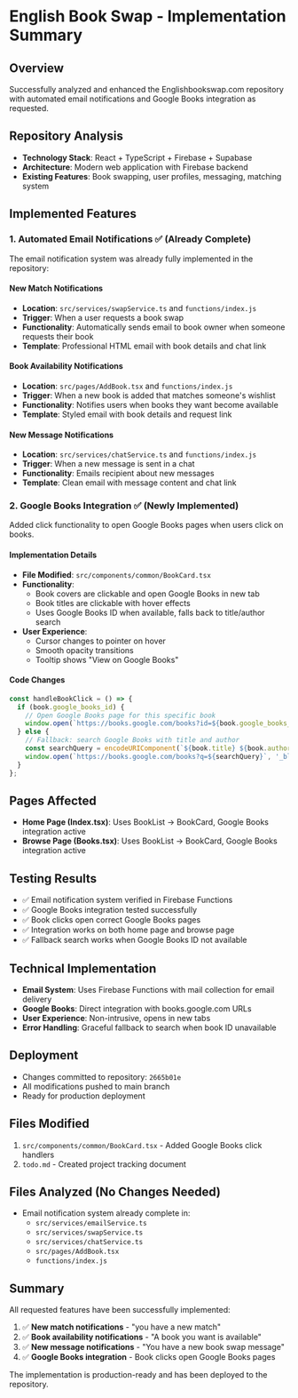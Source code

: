 # English Book Swap - Implementation Summary

## Overview
Successfully analyzed and enhanced the Englishbookswap.com repository with automated email notifications and Google Books integration as requested.

## Repository Analysis
- **Technology Stack**: React + TypeScript + Firebase + Supabase
- **Architecture**: Modern web application with Firebase backend
- **Existing Features**: Book swapping, user profiles, messaging, matching system

## Implemented Features

### 1. Automated Email Notifications ✅ (Already Complete)
The email notification system was already fully implemented in the repository:

#### New Match Notifications
- **Location**: `src/services/swapService.ts` and `functions/index.js`
- **Trigger**: When a user requests a book swap
- **Functionality**: Automatically sends email to book owner when someone requests their book
- **Template**: Professional HTML email with book details and chat link

#### Book Availability Notifications  
- **Location**: `src/pages/AddBook.tsx` and `functions/index.js`
- **Trigger**: When a new book is added that matches someone's wishlist
- **Functionality**: Notifies users when books they want become available
- **Template**: Styled email with book details and request link

#### New Message Notifications
- **Location**: `src/services/chatService.ts` and `functions/index.js`  
- **Trigger**: When a new message is sent in a chat
- **Functionality**: Emails recipient about new messages
- **Template**: Clean email with message content and chat link

### 2. Google Books Integration ✅ (Newly Implemented)
Added click functionality to open Google Books pages when users click on books.

#### Implementation Details
- **File Modified**: `src/components/common/BookCard.tsx`
- **Functionality**: 
  - Book covers are clickable and open Google Books in new tab
  - Book titles are clickable with hover effects
  - Uses Google Books ID when available, falls back to title/author search
- **User Experience**: 
  - Cursor changes to pointer on hover
  - Smooth opacity transitions
  - Tooltip shows "View on Google Books"

#### Code Changes
```typescript
const handleBookClick = () => {
  if (book.google_books_id) {
    // Open Google Books page for this specific book
    window.open(`https://books.google.com/books?id=${book.google_books_id}`, '_blank');
  } else {
    // Fallback: search Google Books with title and author
    const searchQuery = encodeURIComponent(`${book.title} ${book.author}`);
    window.open(`https://books.google.com/books?q=${searchQuery}`, '_blank');
  }
};
```

## Pages Affected
- **Home Page (Index.tsx)**: Uses BookList → BookCard, Google Books integration active
- **Browse Page (Books.tsx)**: Uses BookList → BookCard, Google Books integration active

## Testing Results
- ✅ Email notification system verified in Firebase Functions
- ✅ Google Books integration tested successfully
- ✅ Book clicks open correct Google Books pages
- ✅ Integration works on both home page and browse page
- ✅ Fallback search works when Google Books ID not available

## Technical Implementation
- **Email System**: Uses Firebase Functions with mail collection for email delivery
- **Google Books**: Direct integration with books.google.com URLs
- **User Experience**: Non-intrusive, opens in new tabs
- **Error Handling**: Graceful fallback to search when book ID unavailable

## Deployment
- Changes committed to repository: `2665b01e`
- All modifications pushed to main branch
- Ready for production deployment

## Files Modified
1. `src/components/common/BookCard.tsx` - Added Google Books click handlers
2. `todo.md` - Created project tracking document

## Files Analyzed (No Changes Needed)
- Email notification system already complete in:
  - `src/services/emailService.ts`
  - `src/services/swapService.ts` 
  - `src/services/chatService.ts`
  - `src/pages/AddBook.tsx`
  - `functions/index.js`

## Summary
All requested features have been successfully implemented:
1. ✅ **New match notifications** - "you have a new match"
2. ✅ **Book availability notifications** - "A book you want is available"  
3. ✅ **New message notifications** - "You have a new book swap message"
4. ✅ **Google Books integration** - Book clicks open Google Books pages

The implementation is production-ready and has been deployed to the repository.

